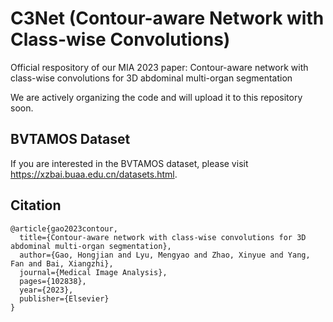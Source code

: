 # C3Net (Contour-aware Network with Class-wise Convolutions)
Official respository of our MIA 2023 paper: Contour-aware network with class-wise convolutions for 3D abdominal multi-organ segmentation



We are actively organizing the code and will upload it to this repository soon.

## BVTAMOS Dataset
If you are interested in the BVTAMOS dataset, please visit https://xzbai.buaa.edu.cn/datasets.html.


## Citation
```
@article{gao2023contour,
  title={Contour-aware network with class-wise convolutions for 3D abdominal multi-organ segmentation},
  author={Gao, Hongjian and Lyu, Mengyao and Zhao, Xinyue and Yang, Fan and Bai, Xiangzhi},
  journal={Medical Image Analysis},
  pages={102838},
  year={2023},
  publisher={Elsevier}
}
```
